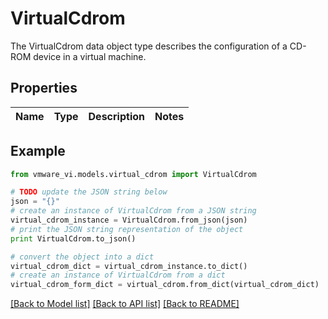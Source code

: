 # VirtualCdrom

The VirtualCdrom data object type describes the configuration of a CD-ROM device in a virtual machine. 

## Properties
Name | Type | Description | Notes
------------ | ------------- | ------------- | -------------

## Example

```python
from vmware_vi.models.virtual_cdrom import VirtualCdrom

# TODO update the JSON string below
json = "{}"
# create an instance of VirtualCdrom from a JSON string
virtual_cdrom_instance = VirtualCdrom.from_json(json)
# print the JSON string representation of the object
print VirtualCdrom.to_json()

# convert the object into a dict
virtual_cdrom_dict = virtual_cdrom_instance.to_dict()
# create an instance of VirtualCdrom from a dict
virtual_cdrom_form_dict = virtual_cdrom.from_dict(virtual_cdrom_dict)
```
[[Back to Model list]](../README.md#documentation-for-models) [[Back to API list]](../README.md#documentation-for-api-endpoints) [[Back to README]](../README.md)


